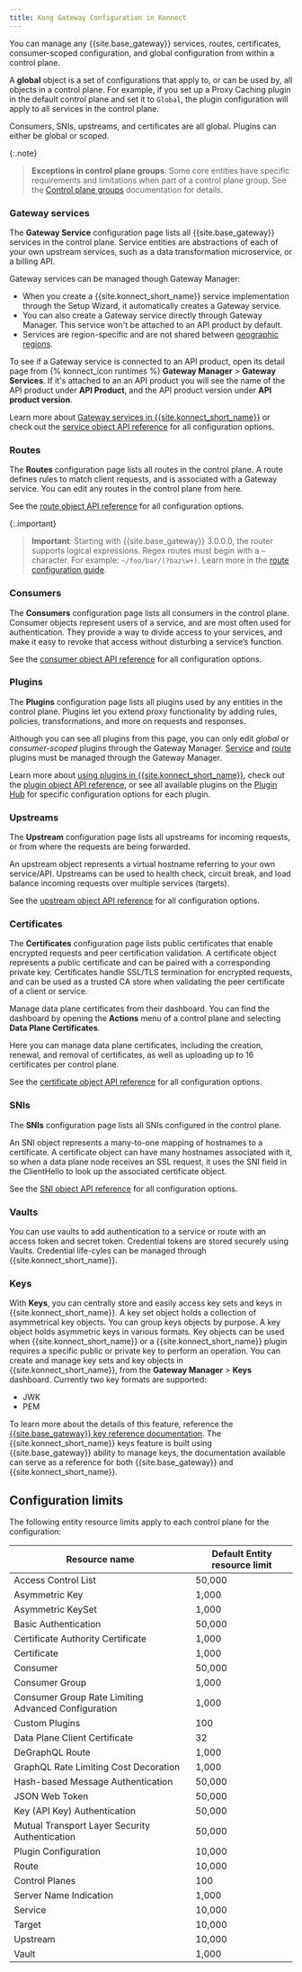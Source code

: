 ```yaml
---
title: Kong Gateway Configuration in Konnect
---
```


You can manage any {{site.base_gateway}} services, routes, certificates, consumer-scoped
configuration, and global configuration from within a control plane.

A **global** object is a set of configurations that apply to, or can be used
by, all objects in a control plane. For example, if you set up a Proxy Caching
plugin in the default control plane and set it to `Global`,
the plugin configuration will apply to all services in the control plane.

Consumers, SNIs, upstreams, and certificates are all global. Plugins
can either be global or scoped.

{:.note}
> **Exceptions in control plane groups**: Some core entities have specific requirements and limitations 
when part of a control plane group. See the [Control plane groups](/konnect/gateway-manager/control-plane-groups/#configuring-core-entities) documentation for details.

### Gateway services

The **Gateway Service** configuration page lists all {{site.base_gateway}} services
in the control plane. Service entities are abstractions of each of your own
upstream services, such as a data transformation microservice, or a billing API.

Gateway services can be managed though Gateway Manager:

* When you create a {{site.konnect_short_name}} service implementation through the Setup Wizard, it automatically creates a Gateway service.
* You can also create a Gateway service directly through Gateway Manager. This
service won't be attached to an API product by default.
* Services are region-specific and are not shared between [geographic regions](/konnect/regions/).

To see if a Gateway service is connected to an API product, open its
detail page from {% konnect_icon runtimes %} **Gateway Manager** > **Gateway Services**. If it's attached to an
an API product you will see the name of the API product under **API Product**, and the API product version under **API product version**.

Learn more about [Gateway services in {{site.konnect_short_name}}](/konnect/gateway-manager/configuration/#gateway-services) or
check out the [service object API reference](/gateway/latest/admin-api/#service-object)
for all configuration options.

### Routes

The **Routes** configuration page lists all routes in the control plane. A route defines rules to match client
requests, and is associated with a Gateway service. You can edit any
routes in the control plane from here.

See the [route object API reference](/gateway/latest/admin-api/#route-object)
for all configuration options.

{:.important}
> **Important**: Starting with {{site.base_gateway}} 3.0.0.0, the router supports logical expressions.
Regex routes must begin with a `~` character. For example: `~/foo/bar/(?baz\w+)`.
Learn more in the [route configuration guide](/gateway/latest/key-concepts/routes/expressions/).

### Consumers

The **Consumers** configuration page lists all consumers in the control plane.
Consumer objects represent users of a service, and are most often used for
authentication. They provide a way to divide access to your services, and make
it easy to revoke that access without disturbing a service’s function.

See the [consumer object API reference](/gateway/latest/admin-api/#consumer-object)
for all configuration options.

### Plugins

The **Plugins** configuration page lists all plugins used by any
entities in the control plane. Plugins let you extend proxy functionality by
adding rules, policies, transformations, and more on requests and responses.

Although you can see all plugins from this page, you can only edit _global_ or
_consumer-scoped_ plugins through the Gateway Manager.
[Service](/konnect/gateway-manager/enable-service-plugin) and
[route](/konnect/gateway-manager/enable-route-plugin) plugins must be managed
through the Gateway Manager.

Learn more about [using plugins in {{site.konnect_short_name}}](/konnect/gateway-manager/plugins/),
check out the [plugin object API reference](/gateway/latest/admin-api/#plugin-object),
or see all available plugins on the [Plugin Hub](/hub/) for specific configuration
options for each plugin.

### Upstreams

The **Upstream** configuration page lists all upstreams for incoming requests,
or from where the requests are being forwarded.

An upstream object represents a virtual hostname referring to your own
service/API. Upstreams can be used to health check, circuit break, and load
balance incoming requests over multiple services (targets).

See the [upstream object API reference](/gateway/latest/admin-api/#upstream-object)
for all configuration options.

### Certificates

The **Certificates** configuration page lists public certificates
that enable encrypted requests and peer certification validation.
A certificate object represents a public certificate and can be paired with a
corresponding private key. Certificates handle SSL/TLS termination for encrypted
requests, and can be used as a trusted CA store when validating the peer
certificate of a client or service.

Manage data plane certificates from their dashboard.
You can find the dashboard by opening the **Actions** menu of a control plane and 
selecting **Data Plane Certificates**.

Here you can manage data plane certificates, 
including the creation, renewal, and removal of certificates, as well as uploading up to 16 
certificates per control plane. 

See the [certificate object API reference](/gateway/latest/admin-api/#certificate-object)
for all configuration options.

### SNIs

The **SNIs** configuration page lists all SNIs configured in the control plane.

An SNI object represents a many-to-one mapping of hostnames to a certificate.
A certificate object can have many hostnames associated with it, so when a
data plane node receives an SSL request, it uses the SNI field in the
ClientHello to look up the associated certificate object.

See the [SNI object API reference](/gateway/latest/admin-api/#sni-object)
for all configuration options.


### Vaults

You can use vaults to add authentication to a service or route with an access token and secret token. Credential tokens are stored securely using Vaults. Credential life-cyles can be managed through {{site.konnect_short_name}}. 

### Keys
With **Keys**, you can centrally store and easily access key sets and keys in {{site.konnect_short_name}}. A key set object holds a collection of asymmetrical key objects. You can group keys objects by purpose. A key object holds asymmetric keys in various formats. Key objects can be used when {{site.konnect_short_name}} or a {{site.konnect_short_name}} plugin requires a specific public or private key to perform an operation. You can create and manage key sets and key objects in {{site.konnect_short_name}}, from the **Gateway Manager** > **Keys** dashboard. Currently two key formats are supported:
* JWK
* PEM

To learn more about the details of this feature, reference the [{{site.base_gateway}} key reference documentation](/gateway/latest/reference/key-management/). The {{site.konnect_short_name}} keys feature is built using {{site.base_gateway}} ability to manage keys, the documentation available can serve as a reference for both {{site.base_gateway}} and {{site.konnect_short_name}}.

## Configuration limits

The following entity resource limits apply to each control plane for the configuration:

| Resource name | Default Entity resource limit |
| --- | --- |
| Access Control List | 50,000 |
| Asymmetric Key | 1,000 |
| Asymmetric KeySet | 1,000 |
| Basic Authentication | 50,000 |
| Certificate Authority Certificate | 1,000 |
| Certificate | 1,000 |
| Consumer | 50,000 |
| Consumer Group | 1,000 |
| Consumer Group Rate Limiting Advanced Configuration | 1,000 |
| Custom Plugins | 100 |
| Data Plane Client Certificate | 32 |
| DeGraphQL Route | 1,000 |
| GraphQL Rate Limiting Cost Decoration | 1,000 |
| Hash-based Message Authentication | 50,000 |
| JSON Web Token | 50,000 |
| Key (API Key) Authentication | 50,000 |
| Mutual Transport Layer Security Authentication | 50,000 |
| Plugin Configuration | 10,000 |
| Route | 10,000 |
| Control Planes | 100 |
| Server Name Indication | 1,000 |
| Service | 10,000 |
| Target | 10,000 |
| Upstream | 10,000 |
| Vault | 1,000 |
